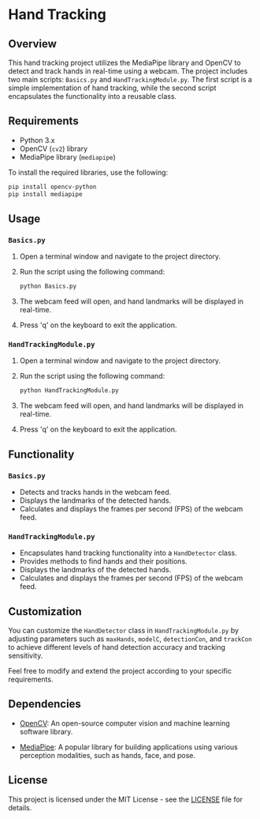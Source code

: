 # Hand Tracking

## Overview

This hand tracking project utilizes the MediaPipe library and OpenCV to detect and track hands in real-time using a webcam. The project includes two main scripts: `Basics.py` and `HandTrackingModule.py`. The first script is a simple implementation of hand tracking, while the second script encapsulates the functionality into a reusable class.

## Requirements

- Python 3.x
- OpenCV (`cv2`) library
- MediaPipe library (`mediapipe`)

To install the required libraries, use the following:

```bash
pip install opencv-python
pip install mediapipe
```

## Usage

### `Basics.py`

1. Open a terminal window and navigate to the project directory.
2. Run the script using the following command:

   ```bash
   python Basics.py
   ```

3. The webcam feed will open, and hand landmarks will be displayed in real-time.
4. Press 'q' on the keyboard to exit the application.

### `HandTrackingModule.py`

1. Open a terminal window and navigate to the project directory.
2. Run the script using the following command:

   ```bash
   python HandTrackingModule.py
   ```

3. The webcam feed will open, and hand landmarks will be displayed in real-time.
4. Press 'q' on the keyboard to exit the application.

## Functionality

### `Basics.py`

- Detects and tracks hands in the webcam feed.
- Displays the landmarks of the detected hands.
- Calculates and displays the frames per second (FPS) of the webcam feed.

### `HandTrackingModule.py`

- Encapsulates hand tracking functionality into a `HandDetector` class.
- Provides methods to find hands and their positions.
- Displays the landmarks of the detected hands.
- Calculates and displays the frames per second (FPS) of the webcam feed.

## Customization

You can customize the `HandDetector` class in `HandTrackingModule.py` by adjusting parameters such as `maxHands`, `modelC`, `detectionCon`, and `trackCon` to achieve different levels of hand detection accuracy and tracking sensitivity.

Feel free to modify and extend the project according to your specific requirements.

## Dependencies

- [OpenCV](https://opencv.org/): An open-source computer vision and machine learning software library.

- [MediaPipe](https://mediapipe.dev/): A popular library for building applications using various perception modalities, such as hands, face, and pose.

## License

This project is licensed under the MIT License - see the [LICENSE](LICENSE) file for details.
